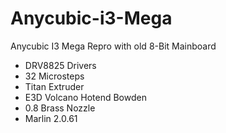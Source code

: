 # Anycubic-i3-Mega
Anycubic I3 Mega Repro with old 8-Bit Mainboard
- DRV8825 Drivers
- 32 Microsteps
- Titan Extruder
- E3D Volcano Hotend Bowden
- 0.8 Brass Nozzle
- Marlin 2.0.61
